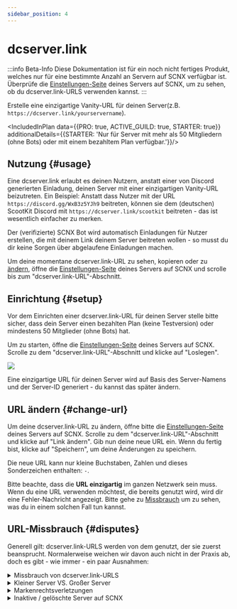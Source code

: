 ```yaml
---
sidebar_position: 4
---
```


# dcserver.link

:::info Beta-Info
Diese Dokumentation ist für ein noch nicht fertiges Produkt, welches nur für eine bestimmte Anzahl an Servern auf SCNX verfügbar ist. 
Überprüfe die [Einstellungen-Seite](https://scnx.app/de/glink?page=settings) deines Servers auf SCNX, um zu sehen, ob du dcserver.link-URLS verwenden kannst.
:::

Erstelle eine einzigartige Vanity-URL für deinen Server(z.B. `https://dcserver.link/yourservername`).

<IncludedInPlan data={{PRO: true, ACTIVE_GUILD: true, STARTER: true}}
                additionalDetails={{STARTER: 'Nur für Server mit mehr als 50 Mitgliedern (ohne Bots) oder mit einem bezahltem Plan verfügbar.'}}/>


## Nutzung {#usage}

Eine dcserver.link erlaubt es deinen Nutzern, anstatt einer von Discord generierten Einladung, deinen Server mit einer einzigartigen Vanity-URL beizutreten. Ein Beispiel: Anstatt dass Nutzer mit der URL `https://discord.gg/WxB3z5YJh9` beitreten, 
können sie dem (deutschen) ScootKit Discord mit `https://dcserver.link/scootkit` beitreten - das ist wesentlich einfacher zu merken.

Der (verifizierte) SCNX Bot wird automatisch Einladungen für Nutzer erstellen, die mit deinem Link deinem Server beitreten wollen - so musst du dir keine Sorgen über abgelaufene Einladungen machen.

Um deine momentane dcserver.link-URL zu sehen, kopieren oder zu [ändern](#change-url), öffne die [Einstellungen-Seite](https://scnx.app/de/glink?page=settings) deines Servers auf SCNX und scrolle bis zum "dcserver.link-URL"-Abschnitt.

## Einrichtung {#setup}

Vor dem Einrichten einer dcserver.link-URL für deinen Server stelle bitte sicher, dass dein Server einen bezahlten Plan (keine Testversion) oder mindestens 50 Mitglieder (ohne Bots) hat.

Um zu starten, öffne die [Einstellungen-Seite](https://scnx.app/de/glink?page=settings) deines Servers auf SCNX. Scrolle zu dem "dcserver.link-URL"-Abschnitt und klicke auf "Loslegen".

![](./../../assets/scnx/guilds/dcserver-link/enable.png)

Eine einzigartige URL für deinen Server wird auf Basis des Server-Namens und der Server-ID generiert - du kannst das später ändern.

## URL ändern {#change-url}
Um deine dcserver.link-URL zu ändern, öffne bitte die [Einstellungen-Seite](https://scnx.app/de/glink?page=settings) deines Servers auf SCNX. Scrolle zu dem "dcserver.link-URL"-Abschnitt und klicke auf "Link ändern". Gib nun deine neue URL ein. Wenn du fertig bist, klicke auf "Speichern", um deine Änderungen zu speichern.

Die neue URL kann nur kleine Buchstaben, Zahlen und dieses Sonderzeichen enthalten: `-`.

Bitte beachte, dass die **URL einzigartig** im ganzen Netzwerk sein muss. Wenn du eine URL verwenden möchtest, die bereits genutzt wird, wird dir eine Fehler-Nachricht angezeigt. Bitte gehe zu [Missbrauch](#disputes) um zu sehen, was du in einem solchen Fall tun kannst.

## URL-Missbrauch {#disputes}

Generell gilt: dcserver.link-URLS werden von dem genutzt, der sie zuerst beansprucht. Normalerweise weichen wir davon auch nicht in der Praxis ab, doch es gibt - wie immer - ein paar Ausnahmen:

<details>
    <summary>Missbrauch von dcserver.link-URLS</summary>
    Wenn du denkst, dass eine dcserver.link-URL zum betrügen genutzt wird oder anderweitig Discords Community-Richtlinien bricht, 
    melde es bitte unserem Team(<a href="mailto:abuse@scnx.xyz">abuse@scnx.xyz</a>) und wir werden nötige Aktionen veranlassen. 
    Die URL kann dannach nicht mehr genutzt werden.
</details>
<details>
    <summary>Kleiner Server VS. Großer Server</summary>
    Dieses Szenario tritt ein, wenn ein großer Server(&gt;10.000 Mitglieder ohne Bots und aktiv) mit dem gleichem Namen eine 
    dcserver.link-URL will, welche momentan von einem kleinem Server(&lt;1.000 Mitglieder) verwendet wird. In solch einem Fall wird unser Team 
    die Anfrage auf einer Fall-für-Fall-Basis prüfen und sich eventuell für eine Übertragung der dcserver.link URL entscheiden. Um solch eine Anfrage zu stellen, 
     <a
    href="https://scnx.app/help">kontaktiere unser Team</a>.
</details>
<details>
    <summary>Markenrechtsverletzungen</summary>
    Wenn eine dcserver.link URL dein Markenrecht verletzt, kontaktiere bitte unser rechtliches Team(<a
    href="mailto:legal@scootkit.net">legal@scootkit.net</a>) mit einer rechtlichen Anfrage zum Entfernen. Wenn die Anfrage angenommen
    wurde(und der Inhalt entfernt), 
    kannst du eventuell selbst die dcserver.link URL durch beantworten der Bestätigungs E-Mail(optional) beanspruchen.
</details>
<details>
    <summary>Inaktive / gelöschte Server auf SCNX</summary>
    Wenn ein Server von SCNX <a href="./faq#deletion">gelöscht wird</a>, wird die dcserver.link URL permanent gelöscht. Das passiert nicht, 
    wenn ein Server auf SCNX deaktiviert / geflagged ist - in einigen Fällen wird die URL einfach nur unnutzbar, bleibt aber 
    trotzdem beansprucht. Abgelaufene Starter-Pläne haben keinen Einfluss auf die Nutzbarkeit von dcserver.link URLs.
</details>
